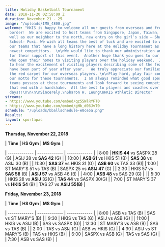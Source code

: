 ```yaml
---
title: Holiday Basketball Tournament
date: 2018-11-20 02:58:00 Z
duration: November 21 - 25
image: "/uploads/IMG_4800.jpg"
welcome: "HKIS is happy to welcome all our guests from overseas and from across the
  border!  We are excited to host teams from Singapore, Japan, Taiwan, Thailand as
  well as our neighbor to the north, new entry on the girl’s side – Shanghai American
  School- Puxi. We wish all teams the best of luck and are excited to welcome back
  our teams that have a long history here at the Holiday Tournament as well as our
  newest competitors.  \n\nWe would like to thank our administration and community
  for their support of this event.  Another huge thank you goes to our homestay families
  who open their homes to visiting players over the holiday weekend.  It is heartwarming
  to hear the excitement of visiting players describing some of the feasts that they
  have been part of year after year.   We truly appreciate our families rolling out
  the red carpet for our overseas players. \n\nPlay hard, play fair continues to be
  our motto for these tournaments.  I am always reminded what good sportsmanship our
  teams possess at these tournaments and look forward to seeing competitive games
  that end with a handshake.  All the best to players and coaches over the next few
  days!!\n\n\n\nSincerely,\nSharon H. Leung\nHKIS Athletic Director                    \n"
streams:
- https://www.youtube.com/embed/qz55WlRYFT0
- https://www.youtube.com/embed/gHb_d06JvT0
schedule: "/uploads/bballschedule-e0ce5a.png"
Results: 
layout: sportapac
---
```


**Thursday, November 22, 2018**

| **Time** | **HS Gym** | **MS Gym** |

| ------------- | ------------- | ------------- |
| 8:00    | **HKIS 44** vs SASPX 28 (G)    |  ASIJ 28 vs **SAS 42** (G)    |
| 10:00   |  **ASB 61** vs HKIS 51 (B)    | **SAS 38** vs ASIJ 30 (B)    |
| 11:30    |  **SAS 37** vs HKIS 31 (G)   |  **ASB 60** vs TAS 33     (B)|
| 1:00    | ST MARY'S 51 vs TAS (B)    | SASPX 25 vs **ASIJ 47** (G)    |
| 2:30    | HKIS 57 vs **SAS 58** (B)    | **ASIJ 57** vs ASB 46 (B)    |
| 4:00    | **ASB 48** vs SAS  29 (G)    |             |
| 5:30    | HKIS 28 vs **ASIJ**  32(G)    | **TAS 44** vs SASPX 30(G)    |
| 7:00    | ST MARY'S 37 vs **HKIS 54** (B)    | TAS 27 vs **ASIJ 55(B)**    |

**Friday, November 23, 2018**

| **Time** | **HS Gym** | **MS Gym** |

| ------------- | ------------- | ------------- |
| 8:00    | ASB vs TAS (B)    |  SAS vs ST MARY'S (B)    |
| 9:30   |  HKIS vs TAS (G)    | ASIJ vs ASB (G)    |
| 11:00    |  HKIS vs ASIJ (B)   |  SAS vs SASPX (G)|
| 12:30    | ST MARY'S vs ASB (B)    | SAS vs TAS (B)    |
| 2:00    | TAS vs ASIJ (G)    | ASB vs HKIS (G)    |
| 4:30    | ASIJ vs ST MARY'S (B)    | TAS vs HKIS (B) |
| 6:00    | SASPX vs ASB (G)    | TAS vs SAS (G)    |
| 7:30    | ASB vs SAS (B)    |             |




